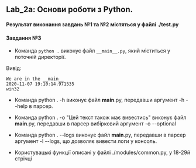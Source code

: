 ## Lab_2a: Основи роботи з Python.
#### Результат виконання завдань №1 та №2 містяться у файлі ./test.py
#### Завдання №3

+ Команда `python .` виконує файл `__main__.py`, який міститься у поточній директорії.

Вивід:
```
We are in the __main__
2020-11-07 19:10:14.971535
win32
```

+ Команда python . -h виконує файл __main__.py, передавши аргумент -h --help в парсер. 
+ Команда python . -o "Цей текст також має вивестись" виконує файл __main__.py, передавши в парсер вибірковий аргумент -o --optional 
+ Команда python . --logs виконує файл __main__.py, передавши в парсер аргумент -l --logs, що дозволяє вивести логи у консоль.

+ Користувацькі функції описані у файлі ./modules/common.py, у 18-29й стрічці